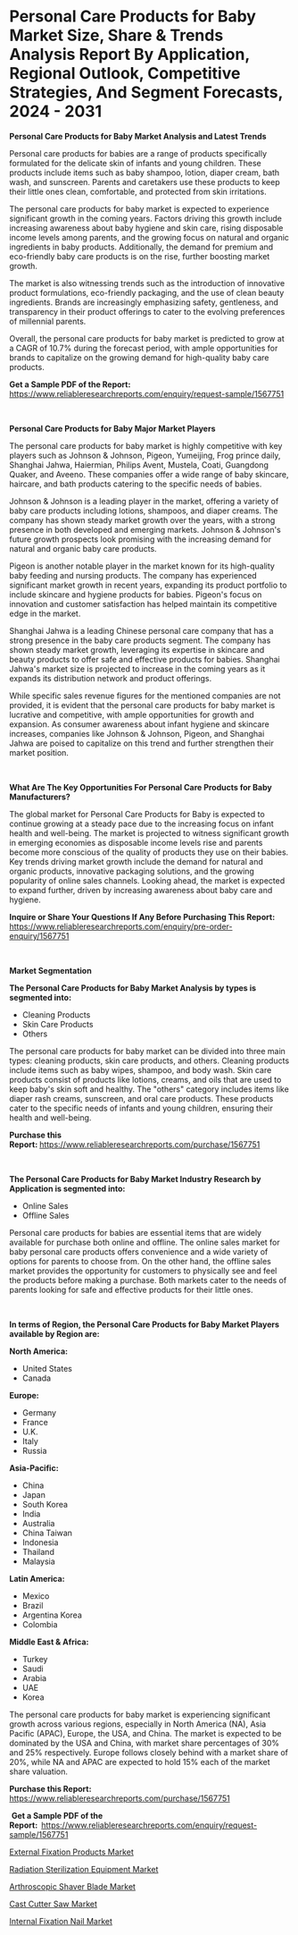 <p><h1>Personal Care Products for Baby Market Size, Share & Trends Analysis Report By Application, Regional Outlook, Competitive Strategies, And Segment Forecasts, 2024 - 2031</h1></p><p><strong>Personal Care Products for Baby Market Analysis and Latest Trends</strong></p>
<p><p>Personal care products for babies are a range of products specifically formulated for the delicate skin of infants and young children. These products include items such as baby shampoo, lotion, diaper cream, bath wash, and sunscreen. Parents and caretakers use these products to keep their little ones clean, comfortable, and protected from skin irritations.</p><p>The personal care products for baby market is expected to experience significant growth in the coming years. Factors driving this growth include increasing awareness about baby hygiene and skin care, rising disposable income levels among parents, and the growing focus on natural and organic ingredients in baby products. Additionally, the demand for premium and eco-friendly baby care products is on the rise, further boosting market growth.</p><p>The market is also witnessing trends such as the introduction of innovative product formulations, eco-friendly packaging, and the use of clean beauty ingredients. Brands are increasingly emphasizing safety, gentleness, and transparency in their product offerings to cater to the evolving preferences of millennial parents.</p><p>Overall, the personal care products for baby market is predicted to grow at a CAGR of 10.7% during the forecast period, with ample opportunities for brands to capitalize on the growing demand for high-quality baby care products.</p></p>
<p><strong>Get a Sample PDF of the Report:&nbsp;</strong> <a href="https://www.reliableresearchreports.com/enquiry/request-sample/1567751">https://www.reliableresearchreports.com/enquiry/request-sample/1567751</a></p>
<p>&nbsp;</p>
<p><strong>Personal Care Products for Baby Major Market Players</strong></p>
<p><p>The personal care products for baby market is highly competitive with key players such as Johnson & Johnson, Pigeon, Yumeijing, Frog prince daily, Shanghai Jahwa, Haiermian, Philips Avent, Mustela, Coati, Guangdong Quaker, and Aveeno. These companies offer a wide range of baby skincare, haircare, and bath products catering to the specific needs of babies.</p><p>Johnson & Johnson is a leading player in the market, offering a variety of baby care products including lotions, shampoos, and diaper creams. The company has shown steady market growth over the years, with a strong presence in both developed and emerging markets. Johnson & Johnson's future growth prospects look promising with the increasing demand for natural and organic baby care products.</p><p>Pigeon is another notable player in the market known for its high-quality baby feeding and nursing products. The company has experienced significant market growth in recent years, expanding its product portfolio to include skincare and hygiene products for babies. Pigeon's focus on innovation and customer satisfaction has helped maintain its competitive edge in the market.</p><p>Shanghai Jahwa is a leading Chinese personal care company that has a strong presence in the baby care products segment. The company has shown steady market growth, leveraging its expertise in skincare and beauty products to offer safe and effective products for babies. Shanghai Jahwa's market size is projected to increase in the coming years as it expands its distribution network and product offerings.</p><p>While specific sales revenue figures for the mentioned companies are not provided, it is evident that the personal care products for baby market is lucrative and competitive, with ample opportunities for growth and expansion. As consumer awareness about infant hygiene and skincare increases, companies like Johnson & Johnson, Pigeon, and Shanghai Jahwa are poised to capitalize on this trend and further strengthen their market position.</p></p>
<p>&nbsp;</p>
<p><strong>What Are The Key Opportunities For Personal Care Products for Baby Manufacturers?</strong></p>
<p><p>The global market for Personal Care Products for Baby is expected to continue growing at a steady pace due to the increasing focus on infant health and well-being. The market is projected to witness significant growth in emerging economies as disposable income levels rise and parents become more conscious of the quality of products they use on their babies. Key trends driving market growth include the demand for natural and organic products, innovative packaging solutions, and the growing popularity of online sales channels. Looking ahead, the market is expected to expand further, driven by increasing awareness about baby care and hygiene.</p></p>
<p><strong>Inquire or Share Your Questions If Any Before Purchasing This Report:</strong> <a href="https://www.reliableresearchreports.com/enquiry/pre-order-enquiry/1567751">https://www.reliableresearchreports.com/enquiry/pre-order-enquiry/1567751</a></p>
<p>&nbsp;</p>
<p><strong>Market Segmentation</strong></p>
<p><strong>The Personal Care Products for Baby Market Analysis by types is segmented into:</strong></p>
<p><ul><li>Cleaning Products</li><li>Skin Care Products</li><li>Others</li></ul></p>
<p><p>The personal care products for baby market can be divided into three main types: cleaning products, skin care products, and others. Cleaning products include items such as baby wipes, shampoo, and body wash. Skin care products consist of products like lotions, creams, and oils that are used to keep baby's skin soft and healthy. The "others" category includes items like diaper rash creams, sunscreen, and oral care products. These products cater to the specific needs of infants and young children, ensuring their health and well-being.</p></p>
<p><strong>Purchase this Report:&nbsp;</strong><a href="https://www.reliableresearchreports.com/purchase/1567751">https://www.reliableresearchreports.com/purchase/1567751</a></p>
<p>&nbsp;</p>
<p><strong>The Personal Care Products for Baby Market Industry Research by Application is segmented into:</strong></p>
<p><ul><li>Online Sales</li><li>Offline Sales</li></ul></p>
<p><p>Personal care products for babies are essential items that are widely available for purchase both online and offline. The online sales market for baby personal care products offers convenience and a wide variety of options for parents to choose from. On the other hand, the offline sales market provides the opportunity for customers to physically see and feel the products before making a purchase. Both markets cater to the needs of parents looking for safe and effective products for their little ones.</p></p>
<p>&nbsp;</p>
<p><strong>In terms of Region, the Personal Care Products for Baby Market Players available by Region are:</strong></p>
<p>
    <p> <strong> North America: </strong>
        <ul>
            <li>United States</li>
            <li>Canada</li>
        </ul>
        </p> 
    <p> <strong> Europe: </strong>
        <ul>
            <li>Germany</li>
            <li>France</li>
            <li>U.K.</li>
            <li>Italy</li>
            <li>Russia</li>
        </ul>
        </p> 
    <p> <strong> Asia-Pacific: </strong>
        <ul>
            <li>China</li>
            <li>Japan</li>
            <li>South Korea</li>
            <li>India</li>
            <li>Australia</li>
            <li>China Taiwan</li>
            <li>Indonesia</li>
            <li>Thailand</li>
            <li>Malaysia</li>
        </ul>
        </p> 
    <p> <strong> Latin America: </strong>
        <ul>
            <li>Mexico</li>
            <li>Brazil</li>
            <li>Argentina Korea</li>
            <li>Colombia</li>
        </ul>
        </p> 
    <p> <strong> Middle East & Africa: </strong>
        <ul>
            <li>Turkey</li>
            <li>Saudi</li>
            <li>Arabia</li>
            <li>UAE</li>
            <li>Korea</li>
        </ul>
    </p>
    </p>
<p><p>The personal care products for baby market is experiencing significant growth across various regions, especially in North America (NA), Asia Pacific (APAC), Europe, the USA, and China. The market is expected to be dominated by the USA and China, with market share percentages of 30% and 25% respectively. Europe follows closely behind with a market share of 20%, while NA and APAC are expected to hold 15% each of the market share valuation.</p></p>
<p><strong>Purchase this Report: </strong><a href="https://www.reliableresearchreports.com/purchase/1567751">https://www.reliableresearchreports.com/purchase/1567751</a></p>
<p>&nbsp;<strong>Get a Sample PDF of the Report:&nbsp;&nbsp;</strong><a href="https://www.reliableresearchreports.com/enquiry/request-sample/1567751">https://www.reliableresearchreports.com/enquiry/request-sample/1567751</a></p>
<p><strong></strong></p>
<p><p><a href="https://github.com/peachesmcdowel1/Market-Research-Report-List-1/blob/main/external-fixation-products-market.md">External Fixation Products Market</a></p><p><a href="https://medium.com/@rosiekuhn_28077/radiation-sterilization-equipment-market-trends-forecast-and-competitive-analysis-to-2031-b4692b4f7eda">Radiation Sterilization Equipment Market</a></p><p><a href="https://medium.com/@jeanklein09/arthroscopic-shaver-blade-market-furnishes-information-on-market-share-market-trends-and-market-e3b9c68ec464">Arthroscopic Shaver Blade Market</a></p><p><a href="https://medium.com/@jeanklein09/cast-cutter-saw-market-analysis-and-sze-forecasted-for-period-from-2024-to-2031-5546d8cb05f3">Cast Cutter Saw Market</a></p><p><a href="https://github.com/redneck06/Market-Research-Report-List-1/blob/main/internal-fixation-nail-market.md">Internal Fixation Nail Market</a></p></p>